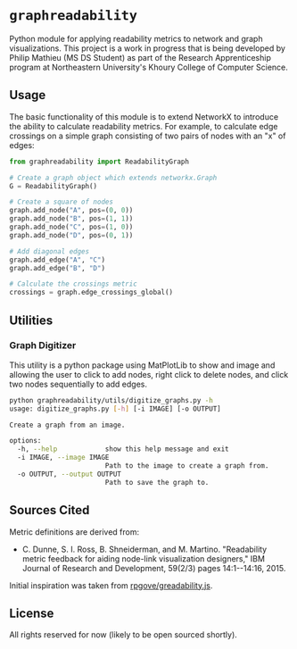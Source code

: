 # `graphreadability`

Python module for applying readability metrics to network and graph visualizations. This project is a work in progress that is being developed by Philip Mathieu (MS DS Student) as part of the Research Apprenticeship program at Northeastern University's Khoury College of Computer Science.

## Usage

The basic functionality of this module is to extend NetworkX to introduce the ability to calculate readability metrics. For example, to calculate edge crossings on a simple graph consisting of two pairs of nodes with an "x" of edges:

```python
from graphreadability import ReadabilityGraph

# Create a graph object which extends networkx.Graph
G = ReadabilityGraph()

# Create a square of nodes
graph.add_node("A", pos=(0, 0))
graph.add_node("B", pos=(1, 1))
graph.add_node("C", pos=(1, 0))
graph.add_node("D", pos=(0, 1))

# Add diagonal edges
graph.add_edge("A", "C")
graph.add_edge("B", "D")

# Calculate the crossings metric
crossings = graph.edge_crossings_global()
```

## Utilities

### Graph Digitizer

This utility is a python package using MatPlotLib to show and image and allowing the user to click to add nodes, right click to delete nodes, and click two nodes sequentially to add edges.

```sh
python graphreadability/utils/digitize_graphs.py -h
usage: digitize_graphs.py [-h] [-i IMAGE] [-o OUTPUT]

Create a graph from an image.

options:
  -h, --help            show this help message and exit
  -i IMAGE, --image IMAGE
                        Path to the image to create a graph from.
  -o OUTPUT, --output OUTPUT
                        Path to save the graph to.
```

## Sources Cited

Metric definitions are derived from:
- C. Dunne, S. I. Ross, B. Shneiderman, and M. Martino. "Readability metric feedback for aiding node-link visualization designers," IBM Journal of Research and Development, 59(2/3) pages 14:1--14:16, 2015.

Initial inspiration was taken from [rpgove/greadability.js](https://github.com/rpgove/greadability/).

## License

All rights reserved for now (likely to be open sourced shortly).
